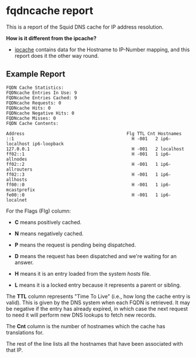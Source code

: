 # fqdncache report

This is a report of the Squid DNS cache for IP address resolution.

**How is it different from the ipcache?**

  - [ipcache](/Features/CacheManager/IpCache)
    contains data for the Hostname to IP-Number mapping, and this report
    does it the other way round.

## Example Report

    FQDN Cache Statistics:
    FQDNcache Entries In Use: 9
    FQDNcache Entries Cached: 9
    FQDNcache Requests: 0
    FQDNcache Hits: 0
    FQDNcache Negative Hits: 0
    FQDNcache Misses: 0
    FQDN Cache Contents:
    
    Address                                       Flg TTL Cnt Hostnames
    ::1                                             H -001   2 ip6-localhost ip6-loopback
    127.0.0.1                                       H -001   2 localhost
    ff02::1                                         H -001   1 ip6-allnodes
    ff02::2                                         H -001   1 ip6-allrouters
    ff02::3                                         H -001   1 ip6-allhosts
    ff00::0                                         H -001   1 ip6-mcastprefix
    fe00::0                                         H -001   1 ip6-localnet

For the Flags (Flg) column:

  - **C** means positively cached.

  - **N** means negatively cached.

  - **P** means the request is pending being dispatched.

  - **D** means the request has been dispatched and we're waiting for an
    answer.

  - **H** means it is an entry loaded from the system *hosts* file.

  - **L** means it is a locked entry because it represents a parent or
    sibling.

The **TTL** column represents "Time To Live" (i.e., how long the cache
entry is valid). This is given by the DNS system when each FQDN is
retrieved. It may be negative if the entry has already expired, in which
case the next request to need it will perform new DNS lookups to fetch
new records.

The **Cnt** column is the number of hostnames which the cache has
translations for.

The rest of the line lists all the hostnames that have been associated
with that IP.
